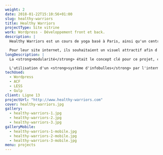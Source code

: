 ```yaml
---
weight: 2
date: 2018-01-22T15:10:56+01:00
slug: healthy-warriors
title: Healthy Warriors
projectType: Site vitrine
work: Wordpress - Développement front et back.
description: |
  Healthy Warriors est un cours de yoga basé à Paris, ainsi qu'un centre de fitness et un café bien-être.

  Pour leur site internet, ils souhaitaient un visuel attractif afin d'informer à leurs étudiants des cours à venir et de la présence des professeurs.
longDescription: |
  La <strong>modularité</strong> était le concept clé pour ce projet, car non seulement ce cours de yoga est une plaque tournante où des dizaines de professeurs venant des quatre coins du monde en font partie, mais c'est aussi un endroit où de multiples disciplines de yoga sont pratiquées.

  L'utilisation d'un <strong>système d'infobulles</strong> par l'intermédiaire d'effets au passage de la souris alliée à la conception de <strong>types de contenu personnalisés</strong> nous ont permis de présenter ces diverses combinaisons.
techUsed:
  - Wordpress
  - ACF
  - LESS
  - Gulp
client: Ligne 13
projectUrl: "http://www.healthy-warriors.com"
cover: healthy-warriors.jpg
gallery:
  - healthy-warriors-1.jpg
  - healthy-warriors-2.jpg
  - healthy-warriors-3.jpg
galleryMobile:
  - healthy-warriors-1-mobile.jpg
  - healthy-warriors-2-mobile.jpg
  - healthy-warriors-3-mobile.jpg
menu: projects
---
```

